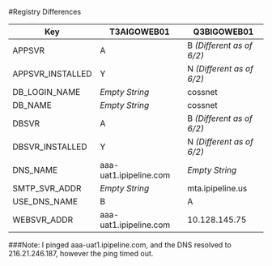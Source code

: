 #Registry Differences

|Key| T3AIGOWEB01|Q3BIGOWEB01|
|-----------------|----------|---------------------|
|APPSVR|A|B *(Different as of 6/2)*|
|APPSVR_INSTALLED|Y|N *(Different as of 6/2)*|
|DB_LOGIN_NAME|*Empty String*|cossnet|
|DB_NAME|*Empty String*|cossnet|
|DBSVR|A|B *(Different as of 6/2)*|
|DBSVR_INSTALLED|Y|N *(Different as of 6/2)*|
|DNS_NAME|aaa-uat1.ipipeline.com|*Empty String*|
|SMTP_SVR_ADDR|*Empty String*|mta.ipipeline.us|
|USE_DNS_NAME|B|A|
|WEBSVR_ADDR|aaa-uat1.ipipeline.com|10.128.145.75|

###Note: I pinged aaa-uat1.ipipeline.com, and the DNS resolved to 216.21.246.187, however the ping timed out. 